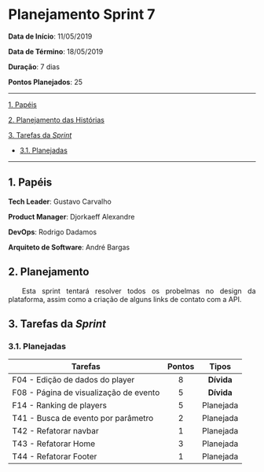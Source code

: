 # Planejamento Sprint 7

**Data de Início**: 11/05/2019

**Data de Término**: 18/05/2019

**Duração**: 7 dias

**Pontos Planejados**: 25

-------

[1. Papéis](#_1-papéis)

[2. Planejamento das Histórias](#_2-planejamento-das-historias)

[3. Tarefas da _Sprint_](#_3-tarefas-da-sprint)  

* [3.1. Planejadas](#_31-planejadas)

-------

## 1. Papéis

**Tech Leader**: Gustavo Carvalho

**Product Manager**: Djorkaeff Alexandre

**DevOps**: Rodrigo Dadamos

**Arquiteto de Software**: André Bargas

## 2. Planejamento

<p style="text-align:justify">&emsp;&emsp;Esta sprint tentará resolver todos os probelmas no design da plataforma, assim como a criação de alguns links de contato com a API.</p>

## 3. Tarefas da _Sprint_

### 3.1. Planejadas

|Tarefas|Pontos|Tipos|
|--|:--:|:--:|
|F04 - Edição de dados do player |8|**Dívida**|
|F08 - Página de visualização de evento|5|**Dívida**|
|F14 - Ranking de players|5|Planejada|
|T41 - Busca de evento por parâmetro|2|Planejada|
|T42 - Refatorar navbar|1|Planejada|
|T43 - Refatorar Home|3|Planejada|
|T44 - Refatorar Footer|1|Planejada|